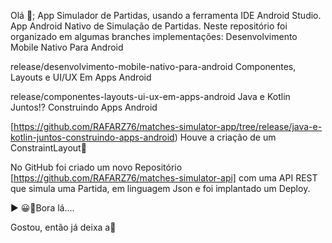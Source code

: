 Olá 👋;
App Simulador de Partidas, usando a ferramenta IDE Android Studio.
App Android Nativo de Simulação de Partidas. Neste repositório foi organizado em algumas branches implementações:
Desenvolvimento Mobile Nativo Para Android

release/desenvolvimento-mobile-nativo-para-android
Componentes, Layouts e UI/UX Em Apps Android

release/componentes-layouts-ui-ux-em-apps-android
Java e Kotlin Juntos!? Construindo Apps Android

[https://github.com/RAFARZ76/matches-simulator-app/tree/release/java-e-kotlin-juntos-construindo-apps-android)
Houve a criação de um ConstraintLayout🚀

No GitHub foi criado um novo Repositório [https://github.com/RAFARZ76/matches-simulator-api] com uma API REST que simula uma Partida, em linguagem Json e foi implantado um Deploy.

▶ 😀👀Bora lá....

Gostou, então já deixa a🌟
